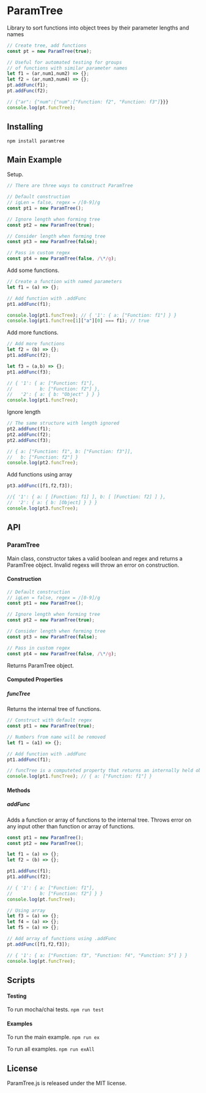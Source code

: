 # ParamTree
Library to sort functions into object trees by their parameter lengths and names

```javascript
// Create tree, add functions
const pt = new ParamTree(true);

// Useful for automated testing for groups
// of functions with similar parameter names
let f1 = (ar,num1,num2) => {};
let f2 = (ar,num3,num4) => {};
pt.addFunc(f1);
pt.addFunc(f2);

// {"ar": {"num":{"num":["Function: f2", "Function: f3"]}}}
console.log(pt.funcTree);
```

## Installing
`npm install paramtree`

## Main Example
Setup.
```javascript
// There are three ways to construct ParamTree

// Default construction
// igLen = false, regex = /[0-9]/g
const pt1 = new ParamTree();

// Ignore length when forming tree
const pt2 = new ParamTree(true);

// Consider length when forming tree
const pt3 = new ParamTree(false);

// Pass in custom regex
const pt4 = new ParamTree(false, /\*/g);
```

Add some functions.
```javascript
// Create a function with named parameters
let f1 = (a) => {};

// Add function with .addFunc
pt1.addFunc(f1);

console.log(pt1.funcTree); // { '1': { a: ["Function: f1"] } }
console.log(pt1.funcTree[1]["a"][0] === f1); // true
```

Add more functions.
```javascript
// Add more functions
let f2 = (b) => {};
pt1.addFunc(f2);

let f3 = (a,b) => {};
pt1.addFunc(f3);

// { '1': { a: ["Function: f1"],
//          b: ["Function: f2"] },
//   '2': { a: { b: "Object" } } }
console.log(pt1.funcTree);
```

Ignore length
```javascript
// The same structure with length ignored
pt2.addFunc(f1);
pt2.addFunc(f2);
pt2.addFunc(f3);

// { a: ["Function: f1", b: ["Function: f3"]],
//   b: ["Function: f2"] }
console.log(pt2.funcTree);
```

Add functions using array
```javascript
pt3.addFunc([f1,f2,f3]);

//{ '1': { a: [ [Function: f1] ], b: [ [Function: f2] ] },
//  '2': { a: { b: [Object] } } }
console.log(pt3.funcTree);
```

## API

### ParamTree
Main class, constructor takes a valid boolean and regex and returns a ParamTree object.
Invalid regexs will throw an error on construction.

#### Construction
```javascript
// Default construction
// igLen = false, regex = /[0-9]/g
const pt1 = new ParamTree();

// Ignore length when forming tree
const pt2 = new ParamTree(true);

// Consider length when forming tree
const pt3 = new ParamTree(false);

// Pass in custom regex
const pt4 = new ParamTree(false, /\*/g);
```
Returns ParamTree object.

#### Computed Properties

##### funcTree
Returns the internal tree of functions.

```javascript
// Construct with default regex
const pt1 = new ParamTree(true);

// Numbers from name will be removed
let f1 = (a1) => {};

// Add function with .addFunc
pt1.addFunc(f1);

// funcTree is a computeted property that returns an internally held object
console.log(pt1.funcTree); // { a: ["Function: f1"] }
```

#### Methods

##### addFunc
Adds a function or array of functions to the internal tree.
Throws error on any input other than function or array of functions.
```javascript
const pt1 = new ParamTree();
const pt2 = new ParamTree();

let f1 = (a) => {};
let f2 = (b) => {};

pt1.addFunc(f1);
pt1.addFunc(f2);

// { '1': { a: ["Function: f1"],
//          b: ["Function: f2"] } }
console.log(pt.funcTree);

// Using array
let f3 = (a) => {};
let f4 = (a) => {};
let f5 = (a) => {};

// Add array of functions using .addFunc
pt.addFunc([f1,f2,f3]);

// { '1': { a: ["Function: f3", "Function: f4", "Function: 5"] } }
console.log(pt.funcTree);
```

## Scripts

#### Testing
To run mocha/chai tests.
`npm run test`

#### Examples
To run the main example.
`npm run ex`

To run all examples.
`npm run exAll`

## License
ParamTree.js is released under the MIT license.
